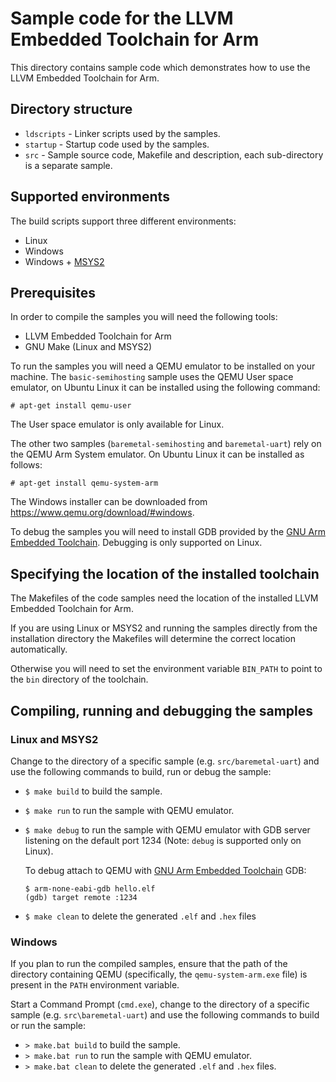 # Sample code for the LLVM Embedded Toolchain for Arm

This directory contains sample code which demonstrates how to use the LLVM
Embedded Toolchain for Arm.

## Directory structure

* `ldscripts` - Linker scripts used by the samples.
* `startup` - Startup code used by the samples.
* `src` - Sample source code, Makefile and description, each sub-directory is a
  separate sample.

## Supported environments

The build scripts support three different environments:
* Linux
* Windows
* Windows + [MSYS2](https://www.msys2.org/)

## Prerequisites

In order to compile the samples you will need the following tools:
* LLVM Embedded Toolchain for Arm
* GNU Make (Linux and MSYS2)

To run the samples you will need a QEMU emulator to be installed on your
machine. The ``basic-semihosting`` sample uses the QEMU User space emulator,
on Ubuntu Linux it can be installed using the following command:

```
# apt-get install qemu-user
```

The User space emulator is only available for Linux.

The other two samples (``baremetal-semihosting`` and ``baremetal-uart``) rely on
the QEMU Arm System emulator. On Ubuntu Linux it can be installed as follows:

```
# apt-get install qemu-system-arm
```

The Windows installer can be downloaded from
https://www.qemu.org/download/#windows.

To debug the samples you will need to install GDB provided by the
[GNU Arm Embedded Toolchain](https://developer.arm.com/tools-and-software/open-source-software/developer-tools/gnu-toolchain/gnu-rm/downloads).
Debugging is only supported on Linux.

## Specifying the location of the installed toolchain

The Makefiles of the code samples need the location of the installed LLVM
Embedded Toolchain for Arm.

If you are using Linux or MSYS2 and running the samples directly from the
installation directory the Makefiles will determine the correct location
automatically.

Otherwise you will need to set the environment variable ``BIN_PATH`` to point
to the ``bin`` directory of the toolchain.

## Compiling, running and debugging the samples

### Linux and MSYS2

Change to the directory of a specific sample (e.g. ``src/baremetal-uart``) and
use the following commands to build, run or debug the sample:
* ``$ make build`` to build the sample.
* ``$ make run`` to run the sample with QEMU emulator.
* ``$ make debug`` to run the sample with QEMU emulator with GDB server
  listening on the default port 1234 (Note: ``debug`` is supported only on
  Linux).

  To debug attach to QEMU with
  [GNU Arm Embedded Toolchain](https://developer.arm.com/tools-and-software/open-source-software/developer-tools/gnu-toolchain/gnu-rm/downloads)
  GDB:

  ```
  $ arm-none-eabi-gdb hello.elf
  (gdb) target remote :1234
  ```
* ``$ make clean`` to delete the generated ``.elf`` and ``.hex`` files

### Windows

If you plan to run the compiled samples, ensure that the path of the directory
containing QEMU (specifically, the ``qemu-system-arm.exe`` file) is present in
the ``PATH`` environment variable.

Start a Command Prompt (``cmd.exe``), change to the directory of a specific
sample (e.g. ``src\baremetal-uart``) and use the following commands to build or
run the sample:
* ``> make.bat build`` to build the sample.
* ``> make.bat run`` to run the sample with QEMU emulator.
* ``> make.bat clean`` to delete the generated ``.elf`` and ``.hex`` files.
